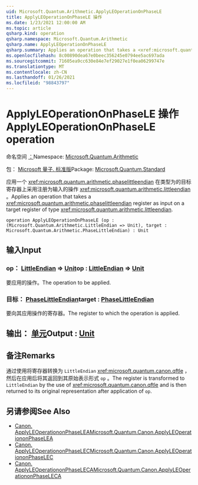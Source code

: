 ```yaml
---
uid: Microsoft.Quantum.Arithmetic.ApplyLEOperationOnPhaseLE
title: ApplyLEOperationOnPhaseLE 操作
ms.date: 1/23/2021 12:00:00 AM
ms.topic: article
qsharp.kind: operation
qsharp.namespace: Microsoft.Quantum.Arithmetic
qsharp.name: ApplyLEOperationOnPhaseLE
qsharp.summary: Applies an operation that takes a <xref:microsoft.quantum.arithmetic.phaselittleendian> register as input on a target register of type <xref:microsoft.quantum.arithmetic.littleendian>.
ms.openlocfilehash: 8c00890dea67e0beec356245e0794ee5ac697ada
ms.sourcegitcommit: 71605ea9cc630e84e7ef29027e1f0ea06299747e
ms.translationtype: MT
ms.contentlocale: zh-CN
ms.lasthandoff: 01/26/2021
ms.locfileid: "98843797"
---
```

# <a name="applyleoperationonphasele-operation"></a><span data-ttu-id="c5c6e-102">ApplyLEOperationOnPhaseLE 操作</span><span class="sxs-lookup"><span data-stu-id="c5c6e-102">ApplyLEOperationOnPhaseLE operation</span></span>

<span data-ttu-id="c5c6e-103">命名空间 [：](xref:Microsoft.Quantum.Arithmetic)</span><span class="sxs-lookup"><span data-stu-id="c5c6e-103">Namespace: [Microsoft.Quantum.Arithmetic](xref:Microsoft.Quantum.Arithmetic)</span></span>

<span data-ttu-id="c5c6e-104">包： [Microsoft 量子. 标准版](https://nuget.org/packages/Microsoft.Quantum.Standard)</span><span class="sxs-lookup"><span data-stu-id="c5c6e-104">Package: [Microsoft.Quantum.Standard](https://nuget.org/packages/Microsoft.Quantum.Standard)</span></span>


<span data-ttu-id="c5c6e-105">应用一个 <xref:microsoft.quantum.arithmetic.phaselittleendian> 在类型为的目标寄存器上采用注册为输入的操作 <xref:microsoft.quantum.arithmetic.littleendian> 。</span><span class="sxs-lookup"><span data-stu-id="c5c6e-105">Applies an operation that takes a <xref:microsoft.quantum.arithmetic.phaselittleendian> register as input on a target register of type <xref:microsoft.quantum.arithmetic.littleendian>.</span></span>

```qsharp
operation ApplyLEOperationOnPhaseLE (op : (Microsoft.Quantum.Arithmetic.LittleEndian => Unit), target : Microsoft.Quantum.Arithmetic.PhaseLittleEndian) : Unit
```


## <a name="input"></a><span data-ttu-id="c5c6e-106">输入</span><span class="sxs-lookup"><span data-stu-id="c5c6e-106">Input</span></span>

### <a name="op--littleendian--unit"></a><span data-ttu-id="c5c6e-107">op： [LittleEndian](xref:Microsoft.Quantum.Arithmetic.LittleEndian) => [Unit](xref:microsoft.quantum.lang-ref.unit)</span><span class="sxs-lookup"><span data-stu-id="c5c6e-107">op : [LittleEndian](xref:Microsoft.Quantum.Arithmetic.LittleEndian) => [Unit](xref:microsoft.quantum.lang-ref.unit)</span></span> 

<span data-ttu-id="c5c6e-108">要应用的操作。</span><span class="sxs-lookup"><span data-stu-id="c5c6e-108">The operation to be applied.</span></span>


### <a name="target--phaselittleendian"></a><span data-ttu-id="c5c6e-109">目标： [PhaseLittleEndian](xref:Microsoft.Quantum.Arithmetic.PhaseLittleEndian)</span><span class="sxs-lookup"><span data-stu-id="c5c6e-109">target : [PhaseLittleEndian](xref:Microsoft.Quantum.Arithmetic.PhaseLittleEndian)</span></span>

<span data-ttu-id="c5c6e-110">要向其应用操作的寄存器。</span><span class="sxs-lookup"><span data-stu-id="c5c6e-110">The register to which the operation is applied.</span></span>



## <a name="output--unit"></a><span data-ttu-id="c5c6e-111">输出： [单元](xref:microsoft.quantum.lang-ref.unit)</span><span class="sxs-lookup"><span data-stu-id="c5c6e-111">Output : [Unit](xref:microsoft.quantum.lang-ref.unit)</span></span>



## <a name="remarks"></a><span data-ttu-id="c5c6e-112">备注</span><span class="sxs-lookup"><span data-stu-id="c5c6e-112">Remarks</span></span>

<span data-ttu-id="c5c6e-113">通过使用将寄存器转换为 `LittleEndian` <xref:microsoft.quantum.canon.qftle> ，然后在应用后将其返回到其原始表示形式 `op` 。</span><span class="sxs-lookup"><span data-stu-id="c5c6e-113">The register is transformed to `LittleEndian` by the use of <xref:microsoft.quantum.canon.qftle> and is then returned to its original representation after application of `op`.</span></span>

## <a name="see-also"></a><span data-ttu-id="c5c6e-114">另请参阅</span><span class="sxs-lookup"><span data-stu-id="c5c6e-114">See Also</span></span>

- [<span data-ttu-id="c5c6e-115">Canon. ApplyLEOperationonPhaseLEA</span><span class="sxs-lookup"><span data-stu-id="c5c6e-115">Microsoft.Quantum.Canon.ApplyLEOperationonPhaseLEA</span></span>](xref:Microsoft.Quantum.Canon.ApplyLEOperationonPhaseLEA)
- [<span data-ttu-id="c5c6e-116">Canon. ApplyLEOperationonPhaseLEC</span><span class="sxs-lookup"><span data-stu-id="c5c6e-116">Microsoft.Quantum.Canon.ApplyLEOperationonPhaseLEC</span></span>](xref:Microsoft.Quantum.Canon.ApplyLEOperationonPhaseLEC)
- [<span data-ttu-id="c5c6e-117">Canon. ApplyLEOperationonPhaseLECA</span><span class="sxs-lookup"><span data-stu-id="c5c6e-117">Microsoft.Quantum.Canon.ApplyLEOperationonPhaseLECA</span></span>](xref:Microsoft.Quantum.Canon.ApplyLEOperationonPhaseLECA)